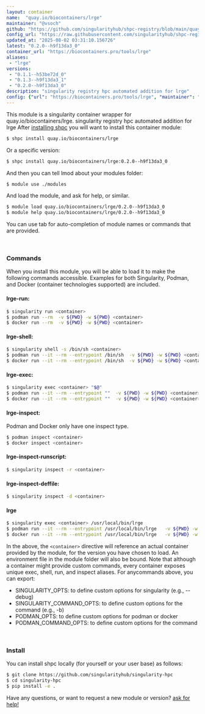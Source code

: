 ```yaml
---
layout: container
name:  "quay.io/biocontainers/lrge"
maintainer: "@vsoch"
github: "https://github.com/singularityhub/shpc-registry/blob/main/quay.io/biocontainers/lrge/container.yaml"
config_url: "https://raw.githubusercontent.com/singularityhub/shpc-registry/main/quay.io/biocontainers/lrge/container.yaml"
updated_at: "2025-08-02 03:31:10.156726"
latest: "0.2.0--h9f13da3_0"
container_url: "https://biocontainers.pro/tools/lrge"
aliases:
 - "lrge"
versions:
 - "0.1.1--h53be72d_0"
 - "0.1.3--h9f13da3_1"
 - "0.2.0--h9f13da3_0"
description: "singularity registry hpc automated addition for lrge"
config: {"url": "https://biocontainers.pro/tools/lrge", "maintainer": "@vsoch", "description": "singularity registry hpc automated addition for lrge", "latest": {"0.2.0--h9f13da3_0": "sha256:ee000b45459bf68582e399a3921c649cca3bac800cad8731dbf77af3c2d0fa36"}, "tags": {"0.1.1--h53be72d_0": "sha256:05853c2e08978ceded69933b786da7cab85e8f773519a9ada60ea3fd440932fa", "0.1.3--h9f13da3_1": "sha256:6350ada8cc260bb87c8560c3876fca4c3ed536e78af28f841fb7b693cef3e957", "0.2.0--h9f13da3_0": "sha256:ee000b45459bf68582e399a3921c649cca3bac800cad8731dbf77af3c2d0fa36"}, "docker": "quay.io/biocontainers/lrge", "aliases": {"lrge": "/usr/local/bin/lrge"}}
---
```


This module is a singularity container wrapper for quay.io/biocontainers/lrge.
singularity registry hpc automated addition for lrge
After [installing shpc](#install) you will want to install this container module:


```bash
$ shpc install quay.io/biocontainers/lrge
```

Or a specific version:

```bash
$ shpc install quay.io/biocontainers/lrge:0.2.0--h9f13da3_0
```

And then you can tell lmod about your modules folder:

```bash
$ module use ./modules
```

And load the module, and ask for help, or similar.

```bash
$ module load quay.io/biocontainers/lrge/0.2.0--h9f13da3_0
$ module help quay.io/biocontainers/lrge/0.2.0--h9f13da3_0
```

You can use tab for auto-completion of module names or commands that are provided.

<br>

### Commands

When you install this module, you will be able to load it to make the following commands accessible.
Examples for both Singularity, Podman, and Docker (container technologies supported) are included.

#### lrge-run:

```bash
$ singularity run <container>
$ podman run --rm  -v ${PWD} -w ${PWD} <container>
$ docker run --rm  -v ${PWD} -w ${PWD} <container>
```

#### lrge-shell:

```bash
$ singularity shell -s /bin/sh <container>
$ podman run --it --rm --entrypoint /bin/sh  -v ${PWD} -w ${PWD} <container>
$ docker run --it --rm --entrypoint /bin/sh  -v ${PWD} -w ${PWD} <container>
```

#### lrge-exec:

```bash
$ singularity exec <container> "$@"
$ podman run --it --rm --entrypoint ""  -v ${PWD} -w ${PWD} <container> "$@"
$ docker run --it --rm --entrypoint ""  -v ${PWD} -w ${PWD} <container> "$@"
```

#### lrge-inspect:

Podman and Docker only have one inspect type.

```bash
$ podman inspect <container>
$ docker inspect <container>
```

#### lrge-inspect-runscript:

```bash
$ singularity inspect -r <container>
```

#### lrge-inspect-deffile:

```bash
$ singularity inspect -d <container>
```


#### lrge

```bash
$ singularity exec <container> /usr/local/bin/lrge
$ podman run --it --rm --entrypoint /usr/local/bin/lrge   -v ${PWD} -w ${PWD} <container> -c " $@"
$ docker run --it --rm --entrypoint /usr/local/bin/lrge   -v ${PWD} -w ${PWD} <container> -c " $@"
```



In the above, the `<container>` directive will reference an actual container provided
by the module, for the version you have chosen to load. An environment file in the
module folder will also be bound. Note that although a container
might provide custom commands, every container exposes unique exec, shell, run, and
inspect aliases. For anycommands above, you can export:

 - SINGULARITY_OPTS: to define custom options for singularity (e.g., --debug)
 - SINGULARITY_COMMAND_OPTS: to define custom options for the command (e.g., -b)
 - PODMAN_OPTS: to define custom options for podman or docker
 - PODMAN_COMMAND_OPTS: to define custom options for the command

<br>

### Install

You can install shpc locally (for yourself or your user base) as follows:

```bash
$ git clone https://github.com/singularityhub/singularity-hpc
$ cd singularity-hpc
$ pip install -e .
```

Have any questions, or want to request a new module or version? [ask for help!](https://github.com/singularityhub/singularity-hpc/issues)